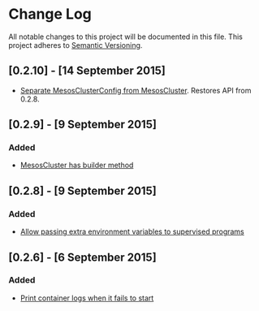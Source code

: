 # Change Log
All notable changes to this project will be documented in this file.
This project adheres to [Semantic Versioning](http://semver.org/).

## [0.2.10] - [14 September 2015]

- [Separate MesosClusterConfig from MesosCluster](https://github.com/ContainerSolutions/mini-mesos/pull/65).
  Restores API from 0.2.8.

## [0.2.9] - [9 September 2015]

### Added

- [MesosCluster has builder method](https://github.com/ContainerSolutions/mini-mesos/pull/62)

## [0.2.8] - [9 September 2015]

### Added

- [Allow passing extra environment variables to supervised programs](https://github.com/ContainerSolutions/mini-mesos/pull/61)

## [0.2.6] - [6 September 2015]

### Added

- [Print container logs when it fails to start](https://github.com/ContainerSolutions/mini-mesos/pull/54) 
